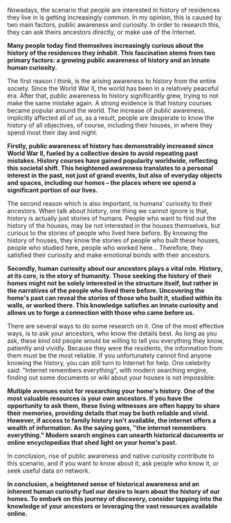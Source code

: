 Nowadays, the scenario that people are interested in history of residences they live in is getting increasingly common. In my opinion, this is caused by two main factors, public awareness and curiosity. In order to research this, they can ask theirs ancestors directly, or make use of the Internet.

**Many people today find themselves increasingly curious about the history of the residences they inhabit. This fascination stems from two primary factors: a growing public awareness of history and an innate human curiosity.**

The first reason I think, is the arising awareness to history from the entire society. Since the World War II, the world has been in a relatively peaceful era. After that, public awareness to history significantly grew, trying to not make the same mistake again. A strong evidence is that history courses became popular around the world. The increase of public awareness, implicitly affected all of us, as a result, people are desperate to know the history of all objectives, of course, including their houses, in where they spend most their day and night.

**Firstly, public awareness of history has demonstrably increased since World War II, fueled by a collective desire to avoid repeating past mistakes. History courses have gained popularity worldwide, reflecting this societal shift. This heightened awareness translates to a personal interest in the past, not just of grand events, but also of everyday objects and spaces, including our homes – the places where we spend a significant portion of our lives.**

The second reason which is also important, is humans' curiosity to their ancestors. When talk  about history, one thing we cannot ignore is that, history is actually just stories of humans. People who want to find out the history of the houses, may be not interested in the houses themselves, but curious to the stories of people who lived here before. By knowing the history of houses, they know the stories of people who built these houses, people who studied here, people who worked here... Therefore, they satisfied their curiosity and make emotional bonds with their ancestors.

**Secondly, human curiosity about our ancestors plays a vital role. History, at its core, is the story of humanity. Those seeking the history of their homes might not be solely interested in the structure itself, but rather in the narratives of the people who lived there before. Uncovering the home's past can reveal the stories of those who built it, studied within its walls, or worked there. This knowledge satisfies an innate curiosity and allows us to forge a connection with those who came before us.**

There are several ways to do some research on it. One of the most effective ways, is to ask your ancestors, who know the details best. As long as you ask, these kind old people would be willing to tell you everything they know, patiently and vividly. Because they were the residents, the information from them must be the most reliable. If you unfortunately cannot find anyone knowing the history,  you can still turn to Internet for help. One celebrity said: "Internet remembers everything", with modern searching engine, finding out some documents or wiki about your houses is not impossible.

**Multiple avenues exist for researching your home's history. One of the most valuable resources is your own ancestors. If you have the opportunity to ask them, these living witnesses are often happy to share their memories, providing details that may be both reliable and vivid. However, if access to family history isn't available, the internet offers a wealth of information. As the saying goes, "the internet remembers everything." Modern search engines can unearth historical documents or online encyclopedias that shed light on your home's past.**

In conclusion, rise of public awareness and native curiosity contribute to this scenario, and if you want to know about it, ask people who know it, or seek useful data on network.

**In conclusion, a heightened sense of historical awareness and an inherent human curiosity fuel our desire to learn about the history of our homes. To embark on this journey of discovery, consider tapping into the knowledge of your ancestors or leveraging the vast resources available online.**
